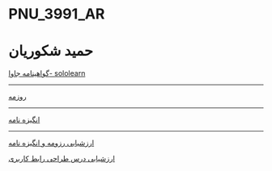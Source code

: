 # PNU_3991_AR
# حمید شکوریان

<a href="https://www.sololearn.com/Certificate/1068-20597923/jpg">گواهینامه جاوا- sololearn</a>
<hr/>
<a href="https://h-shakoorian.github.io">روزمه</a>
<hr/>
<a href="https://h-shakoorian.github.io/sop/index.html">انگیزه نامه</a>
<hr/>
<a href="https://github.com/h-shakoorian/PNU_3991_AR/blob/main/Hamid-Shakoorian_CV_CheckList_AR_3991.docx">ارزشیابی رزومه و انگیزه نامه</a>

<a href="https://github.com/h-shakoorian/PNU_3991_AR/blob/main/Hamid-shakoorian_UserInterfaceDesgin_CheckList_AR_3991.docx">ارزشیابی درس طراحی رابط کاربری</a>

<P>
